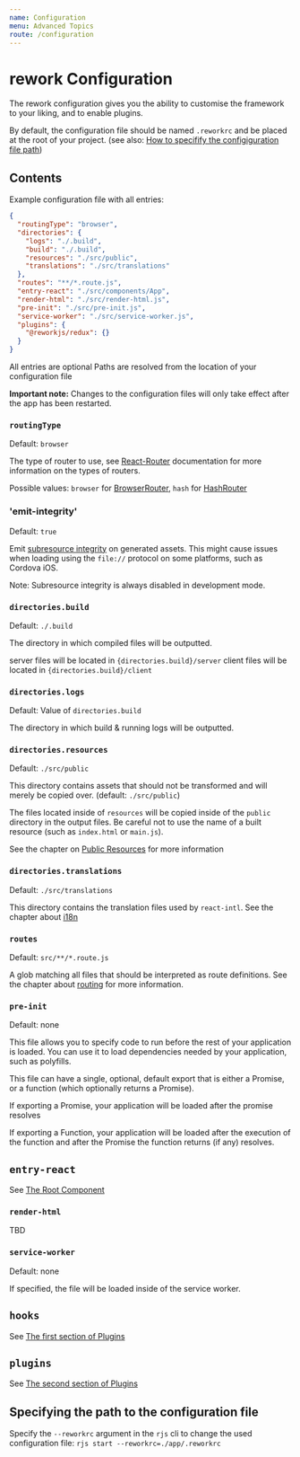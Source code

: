 ```yaml
---
name: Configuration
menu: Advanced Topics
route: /configuration
---
```


# rework Configuration

The rework configuration gives you the ability to customise the framework to your liking, and to enable plugins.

By default, the configuration file should be named `.reworkrc` and
be placed at the root of your project. (see also: [How to specifify the configiguration file path](#specifying-the-path-to-the-configuration-file))

## Contents

Example configuration file with all entries:

```json
{
  "routingType": "browser",
  "directories": {
    "logs": "./.build",
    "build": "./.build",
    "resources": "./src/public",
    "translations": "./src/translations"
  },
  "routes": "**/*.route.js",
  "entry-react": "./src/components/App",
  "render-html": "./src/render-html.js",
  "pre-init": "./src/pre-init.js",
  "service-worker": "./src/service-worker.js",
  "plugins": {
    "@reworkjs/redux": {}
  }
}
```

All entries are optional
Paths are resolved from the location of your configuration file

**Important note:** Changes to the configuration files will only take effect after the app has been restarted.

### `routingType`

Default: `browser`

The type of router to use, see [React-Router](https://reacttraining.com/react-router/web) documentation for more information on the types of routers.

Possible values: `browser` for [BrowserRouter](https://reacttraining.com/react-router/web/api/BrowserRouter), `hash` for [HashRouter](https://reacttraining.com/react-router/web/api/HashRouter)

### 'emit-integrity'

Default: `true`

Emit [subresource integrity](https://developer.mozilla.org/en-US/docs/Web/Security/Subresource_Integrity) on generated assets.
This might cause issues when loading using the `file://` protocol on some platforms, such as Cordova iOS.

Note: Subresource integrity is always disabled in development mode.

### `directories.build`

Default: `./.build`

The directory in which compiled files will be outputted.

server files will be located in `{directories.build}/server`
client files will be located in `{directories.build}/client`

### `directories.logs`

Default: Value of `directories.build`

The directory in which build & running logs will be outputted.

### `directories.resources`

Default: `./src/public`

This directory contains assets that should not be transformed and will merely be copied over. (default: `./src/public`)

The files located inside of `resources` will be copied inside of the `public` directory in the output files.
Be careful not to use the name of a built resource (such as `index.html` or `main.js`).

See the chapter on [Public Resources](../4-public-resources.md) for more information

### `directories.translations`

Default: `./src/translations`

This directory contains the translation files used by `react-intl`. See the chapter about [i18n](../5-i18n.md)

### `routes`

Default: `src/**/*.route.js`

A glob matching all files that should be interpreted as route definitions. See the chapter about [routing](./routing.md) for more information.

### `pre-init`

Default: none

This file allows you to specify code to run before the rest of your application is loaded. You can use it to load
dependencies needed by your application, such as polyfills.

This file can have a single, optional, default export that is either a Promise, or a function (which optionally returns a Promise).

If exporting a Promise, your application will be loaded after the promise resolves

If exporting a Function, your application will be loaded after the execution of the function and after the Promise the function returns (if any) resolves.

## `entry-react`

See [The Root Component](root-component.md)

### `render-html`

TBD

### `service-worker`

Default: none

If specified, the file will be loaded inside of the service worker.

## `hooks`

See [The first section of Plugins](plugins.md#hook-system)

## `plugins`

See [The second section of Plugins](plugins.md#plugin-system)

## Specifying the path to the configuration file

Specify the `--reworkrc` argument in the `rjs` cli to change the used configuration file: `rjs start --reworkrc=./app/.reworkrc`
